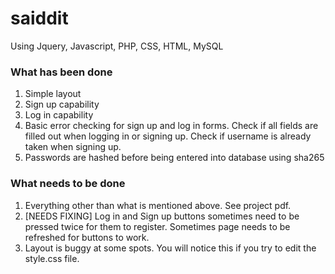 # saiddit
Using Jquery, Javascript, PHP, CSS, HTML, MySQL
### What has been done
1. Simple layout
2. Sign up capability
3. Log in capability
4. Basic error checking for sign up and log in forms. Check if all fields are filled out when logging in or signing up. Check if username is already taken when signing up.
5. Passwords are hashed before being entered into database using sha265


### What needs to be done
1. Everything other than what is mentioned above. See project pdf.
2. [NEEDS FIXING] Log in and Sign up buttons sometimes need to be pressed twice for them to register. Sometimes page needs to be refreshed for   buttons to work.
3. Layout is buggy at some spots. You will notice this if you try to edit the style.css file.
